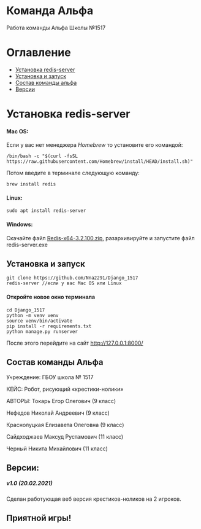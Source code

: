 # Команда Альфа

Работа команды Альфа Школы №1517
# Оглавление
- [Установка redis-server](https://github.com/Nna2291/Django_1517#установка-redis-server)
- [Установка и запуск](https://github.com/Nna2291/Django_1517#установка-и-запуск)
- [Cостав команды альфа](https://github.com/Nna2291/Django_1517#состав-команды-альфа)
- [Версии](https://github.com/Nna2291/Django_1517#версии)
# Установка redis-server
#### Mac OS:
Если у вас нет менеджера *Homebrew* то установите его командой:
```
/bin/bash -c "$(curl -fsSL https://raw.githubusercontent.com/Homebrew/install/HEAD/install.sh)"
```
Потом введите в терминале следующую команду:
```
brew install redis
```
#### Linux:
```
sudo apt install redis-server
```
#### Windows:
Скачайте файл [Redis-x64-3.2.100.zip](https://github.com/MSOpenTech/redis/releases/download/win-3.2.100/Redis-x64-3.2.100.zip), разархивируйте и запустите файл redis-server.exe
## Установка и запуск
```
git clone https://github.com/Nna2291/Django_1517
redis-server //если у вас Mac OS или Linux
```
#### Откройте новое окно терминала
```
cd Django_1517
python -m venv venv
source venv/bin/activate
pip install -r requirements.txt
python manage.py runserver
```

После этого перейдите на сайт http://127.0.0.1:8000/

## Состав команды Альфа
Учреждение:
ГБОУ школа № 1517

КЕЙС:
Робот, рисующий «крестики-нолики»

АВТОРЫ:
Токарь Егор Олегович (9 класс)

Нефедов Николай Андреевич (9 класс)

Краснолуцкая Елизавета Олеговна (9 класс)

Сайдходжаев Максуд Рустамович (11 класс)

Черный Никита Михайлович (11 класс)


## Версии:
##### v1.0 (20.02.2021)
Сделан работующая веб версия крестиков-ноликов на 2 игроков.

## Приятной игры!
